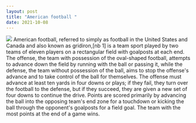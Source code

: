 ```yaml
--- 
layout: post 
title: "American football " 
date: 2021-10-08 
--- 
```

<img src="image">
American football, referred to simply as football in the United States and Canada and also known as gridiron,[nb 1] is a team sport played by two teams of eleven players on a rectangular field with goalposts at each end. The offense, the team with possession of the oval-shaped football, attempts to advance down the field by running with the ball or passing it, while the defense, the team without possession of the ball, aims to stop the offense's advance and to take control of the ball for themselves. The offense must advance at least ten yards in four downs or plays; if they fail, they turn over the football to the defense, but if they succeed, they are given a new set of four downs to continue the drive. Points are scored primarily by advancing the ball into the opposing team's end zone for a touchdown or kicking the ball through the opponent's goalposts for a field goal. The team with the most points at the end of a game wins. 
